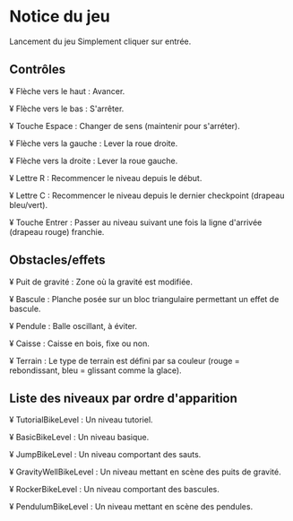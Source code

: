 # Notice du jeu

Lancement du jeu 
Simplement cliquer sur entrée.


## Contrôles

¥ Flèche vers le haut : Avancer.

¥ Flèche vers le bas : S'arrêter.

¥ Touche Espace : Changer de sens (maintenir pour s'arréter).

¥ Flèche vers la gauche : Lever la roue droite.

¥ Flèche vers la droite : Lever la roue gauche.

¥ Lettre R : Recommencer le niveau depuis le début.

¥ Lettre C : Recommencer le niveau depuis le dernier checkpoint (drapeau bleu/vert).

¥ Touche Entrer : Passer au niveau suivant une fois la ligne d'arrivée (drapeau rouge) franchie.



## Obstacles/effets

¥ Puit de gravité : Zone où la gravité est modifiée.

¥ Bascule : Planche posée sur un bloc triangulaire permettant un effet de bascule.

¥ Pendule : Balle oscillant, à éviter.

¥ Caisse : Caisse en bois, fixe ou non.

¥ Terrain : Le type de terrain est défini par sa couleur (rouge = rebondissant, bleu = glissant comme la glace).



## Liste des niveaux par ordre d'apparition
 
¥ TutorialBikeLevel : Un niveau tutoriel.

¥ BasicBikeLevel : Un niveau basique.

¥ JumpBikeLevel : Un niveau comportant des sauts.

¥ GravityWellBikeLevel :  Un niveau mettant en scène des puits de gravité.

¥ RockerBikeLevel :  Un niveau comportant des bascules.

¥ PendulumBikeLevel : Un niveau mettant en scène des pendules.


